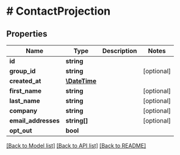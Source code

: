 # # ContactProjection

## Properties

Name | Type | Description | Notes
------------ | ------------- | ------------- | -------------
**id** | **string** |  |
**group_id** | **string** |  | [optional]
**created_at** | [**\DateTime**](\DateTime) |  |
**first_name** | **string** |  | [optional]
**last_name** | **string** |  | [optional]
**company** | **string** |  | [optional]
**email_addresses** | **string[]** |  | [optional]
**opt_out** | **bool** |  |

[[Back to Model list]](../../README#models) [[Back to API list]](../../README#endpoints) [[Back to README]](../../README)
